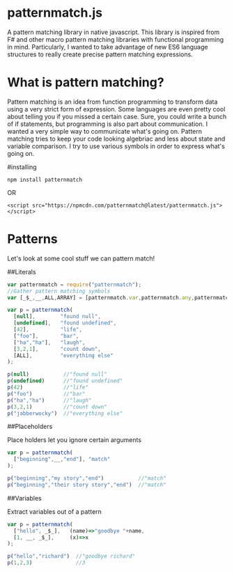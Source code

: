 # patternmatch.js
A pattern matching library in native javascript. This library is inspired from F# and other macro pattern matching libraries with functional programming in mind.  Particularly, I wanted to take advantage of new ES6 language structures to really create precise pattern matching expressions.

# What is pattern matching?

Pattern matching is an idea from function programming to transform data using a very strict form of expression. Some languages are even pretty cool about telling you if you missed a certain case.  Sure, you could write a bunch of if statements, but programming is also part about communication. I wanted a very simple way to communicate what's going on.  Pattern matching tries to keep your code looking algebriac and less about state and variable comparison. I try to use various symbols in order to express what's going on.

#installing
```
npm install patternmatch
```
OR
```
<script src="https://npmcdn.com/patternmatch@latest/patternmatch.js"></script>
```

# Patterns

Let's look at some cool stuff we can pattern match!

##Literals
```javascript
var patternmatch = require("patternmatch");
//Gather pattern matching symbols
var [_$_,__,ALL,ARRAY] = [patternmatch.var,patternmatch.any,patternmatch.all,patternmatch.array];

var p = patternmatch(
  [null],        "found null",
  [undefined],   "found undefined",
  [42],          "life",
  ["foo"],       "bar",
  ["ha","ha"],   "laugh",
  [3,2,1],       "count down",
  [ALL],         "everything else"
);

p(null)           //"found null"
p(undefined)      //"found undefined"
p(42)             //"life"
p("foo")          //"bar"
p("ha","ha")      //"laugh"
p(3,2,1)          //"count down"
p("jabberwocky")  //"everything else"
```

##Placeholders

Place holders let you ignore certain arguments

```javascript
var p = patternmatch(
  ["beginning",__,"end"], "match"
);

p("beginning","my story","end")           //"match"
p("beginning","their story story","end")  //"match"
```
##Variables

Extract variables out of a pattern

```javascript
var p = patternmatch(
  ["hello", _$_],   (name)=>"goodbye "+name,
  [1, __, _$_],     (x)=>x
);

p("hello","richard")  //"goodbye richard"
p(1,2,3)              //3
```
